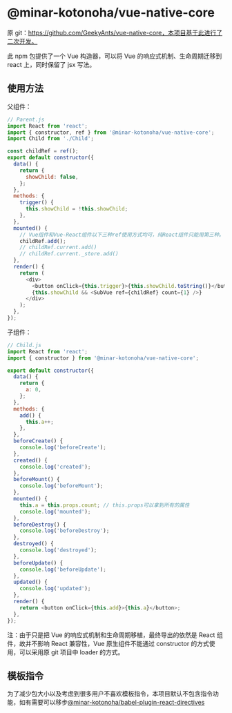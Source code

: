 # @minar-kotonoha/vue-native-core

原 git：https://github.com/GeekyAnts/vue-native-core，本项目基于此进行了二次开发。

此 npm 包提供了一个 Vue 构造器，可以将 Vue 的响应式机制、生命周期迁移到 react 上，同时保留了 jsx 写法。

## 使用方法

父组件：

```javascript
// Parent.js
import React from 'react';
import { constructor, ref } from '@minar-kotonoha/vue-native-core';
import Child from './Child';

const childRef = ref();
export default constructor({
  data() {
    return {
      showChild: false,
    };
  },
  methods: {
    trigger() {
      this.showChild = !this.showChild;
    },
  },
  mounted() {
    // Vue组件和Vue-React组件以下三种ref使用方式均可，纯React组件只能用第三种。
    childRef.add();
    // childRef.current.add()
    // childRef.current._store.add()
  },
  render() {
    return (
      <div>
        <button onClick={this.trigger}>{this.showChild.toString()}</button>
        {this.showChild && <SubVue ref={childRef} count={1} />}
      </div>
    );
  },
});
```

子组件：

```javascript
// Child.js
import React from 'react';
import { constructor } from '@minar-kotonoha/vue-native-core';

export default constructor({
  data() {
    return {
      a: 0,
    };
  },
  methods: {
    add() {
      this.a++;
    },
  },
  beforeCreate() {
    console.log('beforeCreate');
  },
  created() {
    console.log('created');
  },
  beforeMount() {
    console.log('beforeMount');
  },
  mounted() {
    this.a = this.props.count; // this.props可以拿到所有的属性
    console.log('mounted');
  },
  beforeDestroy() {
    console.log('beforeDestroy');
  },
  destroyed() {
    console.log('destroyed');
  },
  beforeUpdate() {
    console.log('beforeUpdate');
  },
  updated() {
    console.log('updated');
  },
  render() {
    return <button onClick={this.add}>{this.a}</button>;
  },
});
```

注：由于只是把 Vue 的响应式机制和生命周期移植，最终导出的依然是 React 组件，故并不影响 React 兼容性，Vue 原生组件不能通过 constructor 的方式使用，可以采用原 git 项目中 loader 的方式。

## 模板指令

为了减少包大小以及考虑到很多用户不喜欢模板指令，本项目默认不包含指令功能，如有需要可以移步[@minar-kotonoha/babel-plugin-react-directives](https://github.com/chengzhuo5/babel-plugin-react-directives)
